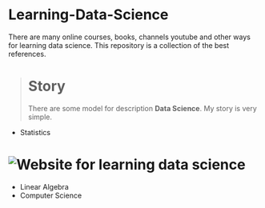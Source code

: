 # Learning-Data-Science
There are many online courses, books, channels youtube and other ways for learning data science. This repository is a collection of the best references.
> # Story
> There are some model for description **Data Science**.
> My story is very simple.   
- Statistics
# ![Website for learning data science](file:///C:/Users/saeid/Downloads/20%20websites%20for%20learning%20online.jpg "Website")
- Linear Algebra
- Computer Science
